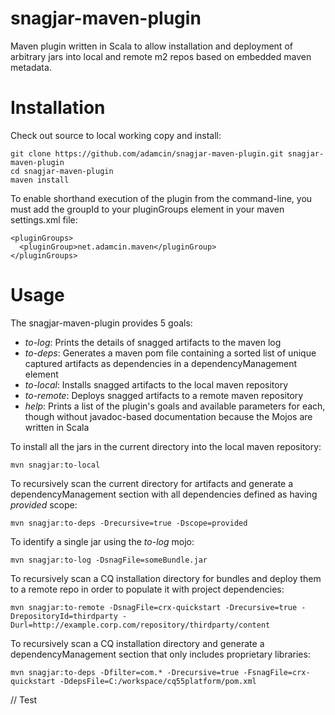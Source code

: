 snagjar-maven-plugin
====================

Maven plugin written in Scala to allow installation and deployment of arbitrary jars into local and remote m2 repos based on embedded maven metadata.

Installation
============

Check out source to local working copy and install:

    git clone https://github.com/adamcin/snagjar-maven-plugin.git snagjar-maven-plugin
    cd snagjar-maven-plugin
    maven install

To enable shorthand execution of the plugin from the command-line, you must add the groupId to your pluginGroups element in your maven settings.xml file:

    <pluginGroups>
      <pluginGroup>net.adamcin.maven</pluginGroup>
    </pluginGroups>
    
Usage
=====

The snagjar-maven-plugin provides 5 goals:

- _to-log_: Prints the details of snagged artifacts to the maven log
- _to-deps_: Generates a maven pom file containing a sorted list of unique captured artifacts as dependencies in a dependencyManagement element
- _to-local_: Installs snagged artifacts to the local maven repository
- _to-remote_: Deploys snagged artifacts to a remote maven repository
- _help_: Prints a list of the plugin's goals and available parameters for each, though without javadoc-based documentation because the Mojos are written in Scala

To install all the jars in the current directory into the local maven repository:

    mvn snagjar:to-local

To recursively scan the current directory for artifacts and generate a dependencyManagement section with all dependencies defined as having _provided_ scope:

    mvn snagjar:to-deps -Drecursive=true -Dscope=provided
    
To identify a single jar using the _to-log_ mojo:

    mvn snagjar:to-log -DsnagFile=someBundle.jar
    
To recursively scan a CQ installation directory for bundles and deploy them to a remote repo in order to populate it with project dependencies:

    mvn snagjar:to-remote -DsnagFile=crx-quickstart -Drecursive=true -DrepositoryId=thirdparty -Durl=http://example.corp.com/repository/thirdparty/content
    
To recursively scan a CQ installation directory and generate a dependencyManagement section that only includes proprietary libraries:

    mvn snagjar:to-deps -Dfilter=com.* -Drecursive=true -FsnagFile=crx-quickstart -DdepsFile=C:/workspace/cq55platform/pom.xml
    
// Test    
